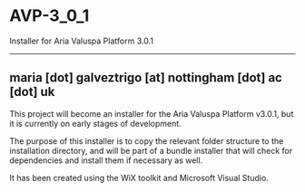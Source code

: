 # AVP-3_0_1
Installer for Aria Valuspa Platform 3.0.1

-------------------
maria [dot] galveztrigo [at] nottingham [dot] ac [dot] uk
-------------------

This project will become an installer for the Aria Valuspa Platform v3.0.1, but it is currently on early stages of development.

The purpose of this installer is to copy the relevant folder structure to the installation directory, and will be part of a bundle installer that will check for dependencies and install them if necessary as well.

It has been created using the WiX toolkit and Microsoft Visual Studio.
